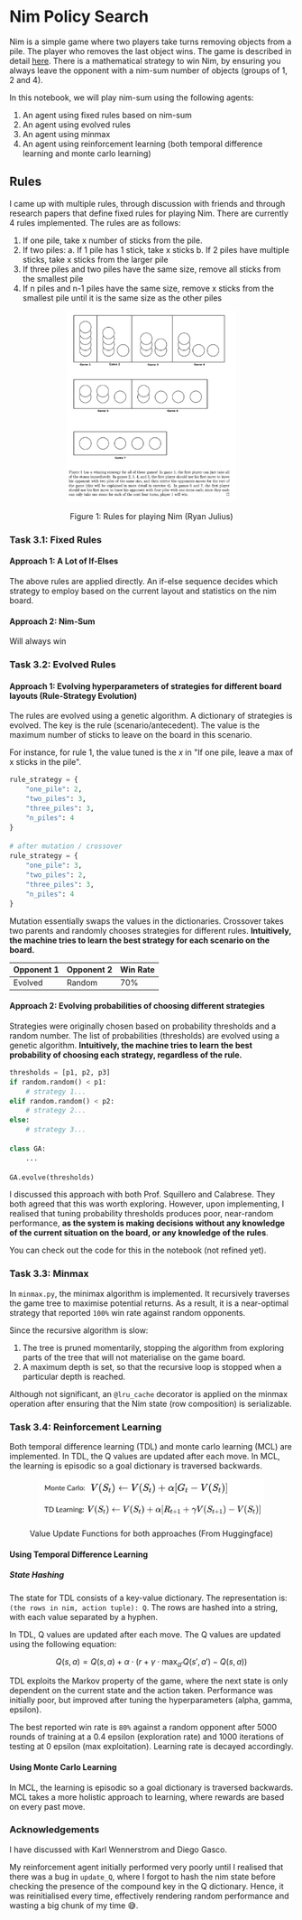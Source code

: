 # Nim Policy Search

Nim is a simple game where two players take turns removing objects from a pile. The player who removes the last object wins. The game is described in detail [here](https://en.wikipedia.org/wiki/Nim). There is a mathematical strategy to win Nim, by ensuring you always leave the opponent with a nim-sum number of objects (groups of 1, 2 and 4).

In this notebook, we will play nim-sum using the following agents:
1. An agent using fixed rules based on nim-sum
2. An agent using evolved rules
3. An agent using minmax
4. An agent using reinforcement learning (both temporal difference learning and monte carlo learning)

## Rules

I came up with multiple rules, through discussion with friends and through research papers that define fixed rules for playing Nim. There are currently 4 rules implemented. The rules are as follows:
1. If one pile, take x number of sticks from the pile.
2. If two piles:
    a. If 1 pile has 1 stick, take x sticks
    b. If 2 piles have multiple sticks, take x sticks from the larger pile
3. If three piles and two piles have the same size, remove all sticks from the smallest pile
4. If n piles and n-1 piles have the same size, remove x sticks from the smallest pile until it is the same size as the other piles

<p align="center">
<img src="./rules.png" width="300" />
</p>
<p align="center">Figure 1: Rules for playing Nim (Ryan Julius)</p>

### Task 3.1: Fixed Rules

#### Approach 1: A Lot of If-Elses

The above rules are applied directly. An if-else sequence decides which strategy to employ based on the current layout and statistics on the nim board.

#### Approach 2: Nim-Sum

Will always win
### Task 3.2: Evolved Rules

#### Approach 1: Evolving hyperparameters of strategies for different board layouts (Rule-Strategy Evolution)

The rules are evolved using a genetic algorithm. A dictionary of strategies is evolved. The key is the rule (scenario/antecedent). The value is the maximum number of sticks to leave on the board in this scenario.

For instance, for rule 1, the value tuned is the $x$ in "If one pile, leave a max of x sticks in the pile".

```python
rule_strategy = {
    "one_pile": 2,
    "two_piles": 3,
    "three_piles": 3,
    "n_piles": 4
}

# after mutation / crossover
rule_strategy = {
    "one_pile": 3,
    "two_piles": 2,
    "three_piles": 3,
    "n_piles": 4
}
```

Mutation essentially swaps the values in the dictionaries. Crossover takes two parents and randomly chooses strategies for different rules. **Intuitively, the machine tries to learn the best strategy for each scenario on the board.**

| Opponent 1 | Opponent 2 | Win Rate |
|------------|------------|----------|
| Evolved    | Random     | 70%      |

#### Approach 2: Evolving probabilities of choosing different strategies

Strategies were originally chosen based on probability thresholds and a random number. The list of probabilities (thresholds) are evolved using a genetic algorithm. **Intuitively, the machine tries to learn the best probability of choosing each strategy, regardless of the rule.**

```python
thresholds = [p1, p2, p3]
if random.random() < p1:
    # strategy 1...
elif random.random() < p2:
    # strategy 2...
else:
    # strategy 3...

class GA:
    ...

GA.evolve(thresholds)
```

I discussed this approach with both Prof. Squillero and Calabrese. They both agreed that this was worth exploring. However, upon implementing, I realised that tuning probability thresholds produces poor, near-random performance, **as the system is making decisions without any knowledge of the current situation on the board, or any knowledge of the rules**.

You can check out the code for this in the notebook (not refined yet).

### Task 3.3: Minmax

In `minmax.py`, the minimax algorithm is implemented. It recursively traverses the game tree to maximise potential returns. As a result, it is a near-optimal strategy that reported `100%` win rate against random opponents.

Since the recursive algorithm is slow:
1. The tree is pruned momentarily, stopping the algorithm from exploring parts of the tree that will not materialise on the game board.
2. A maximum depth is set, so that the recursive loop is stopped when a particular depth is reached.

Although not significant, an `@lru_cache` decorator is applied on the minmax operation after ensuring that the Nim state (row composition) is serializable.

### Task 3.4: Reinforcement Learning

Both temporal difference learning (TDL) and monte carlo learning (MCL) are implemented. In TDL, the Q values are updated after each move. In MCL, the learning is episodic so a goal dictionary is traversed backwards.

<p align="center">
<img src="./equations.png" width="400" />
</p>
<p align="center">Value Update Functions for both approaches (From Huggingface)</p>

#### Using Temporal Difference Learning

##### State Hashing

The state for TDL consists of a key-value dictionary. The representation is: `(the rows in nim, action tuple): Q`. The rows are hashed into a string, with each value separated by a hyphen.

In TDL, Q values are updated after each move. The Q values are updated using the following equation:

$$Q(s, a) = Q(s, a) + \alpha \cdot (r + \gamma \cdot \max_{a'} Q(s', a') - Q(s, a))$$

TDL exploits the Markov property of the game, where the next state is only dependent on the current state and the action taken. Performance was initially poor, but improved after tuning the hyperparameters (alpha, gamma, epsilon).

The best reported win rate is `80%` against a random opponent after 5000 rounds of training at a 0.4 epsilon (exploration rate) and 1000 iterations of testing at 0 epsilon (max exploitation). Learning rate is decayed accordingly.

#### Using Monte Carlo Learning

In MCL, the learning is episodic so a goal dictionary is traversed backwards. MCL takes a more holistic approach to learning, where rewards are based on every past move.

### Acknowledgements

I have discussed with Karl Wennerstrom and Diego Gasco.

My reinforcement agent initially performed very poorly until I realised that there was a bug in `update_Q`, where I forgot to hash the nim state before checking the presence of the compound key in the Q dictionary. Hence, it was reinitialised every time, effectively rendering random performance and wasting a big chunk of my time 😅.
